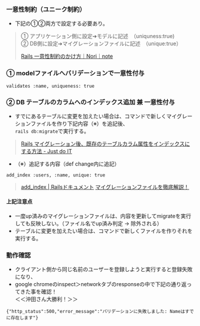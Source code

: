 ### 一意性制約（ユニーク制約）

- 下記の①②両方で設定する必要あり。

> ① アプリケーション側に設定➔モデルに記述　（uniquness:true)<br>
> ② DB側に設定➔マイグレーションファイルに記述　（unique:true）
>
>[Rails 一意性制約のかけ方｜Nori｜note](https://note.com/norio1629/n/ne604267e36fd)

### ① modelファイルへバリデーションで一意性付与

```
validates :name, uniqueness: true
```

### ② DB テーブルのカラムへのインデックス追加 兼 一意性付与
- すでにあるテーブルに変更を加えたい場合は、コマンドで新しくマイグレーションファイルを作り下記内容（※）を追記後、<br>`rails db:migrate`で実行する。


> [Rails マイグレーション後、既存のテーブルカラム属性をインデックスにする方法 - Just do IT](https://k-koh.hatenablog.com/entry/2020/02/12/151231)


- （※）追記する内容（def change内に追記）

```
add_index :users, :name, unique: true
```

> [add_index | Railsドキュメント](https://railsdoc.com/page/add_index)
> [マイグレーションファイルを徹底解説！](https://pikawaka.com/rails/migration)

#### 上記注意点
- 一度up済みのマイグレーションファイルは、内容を更新してmigrateを実行しても反映しない。（ファイル名でup済み判定 → 除外される）
- テーブルに変更を加えたい場合は、コマンドで新しくファイルを作りそれを実行する。

### 動作確認
- クライアント側から同じ名前のユーザーを登録しようと実行すると登録失敗になり、
- google chromeのinspect＞networkタブのresponseの中で下記の通り返ってきた事を確認！<br>
＜＜沖田さん大勝利！＞＞

```
{"http_status":500,"error_message":"バリデーションに失敗しました: Nameはすでに存在します"}
```
